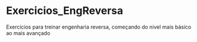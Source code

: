 # Exercicios_EngReversa
Exercicios para treinar engenharia reversa, começando do nivel mais básico ao mais avançado
